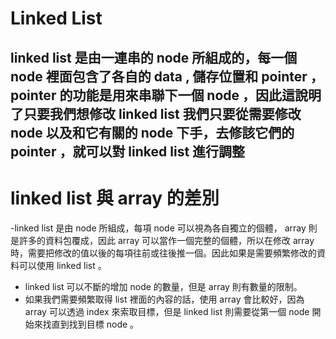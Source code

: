 # Linked List
## linked list 是由一連串的 node 所組成的，每一個 node 裡面包含了各自的 data , 儲存位置和 pointer ， pointer 的功能是用來串聯下一個 node ，因此這說明了只要我們想修改 linked list 我們只要從需要修改 node 以及和它有關的 node 下手，去修該它們的 pointer ，就可以對 linked list 進行調整
# linked list 與 array 的差別
  -linked list 是由 node 所組成，每項 node 可以視為各自獨立的個體， array 則是許多的資料包覆成，因此 array 可以當作一個完整的個體，所以在修改 array 時，需要把修改的值以後的每項往前或往後推一個。因此如果是需要頻繁修改的資料可以使用 linked list 。 
  - linked list 可以不斷的增加 node 的數量，但是 array 則有數量的限制。
  - 如果我們需要頻繁取得 list 裡面的內容的話，使用 array 會比較好，因為 array 可以透過 index 來索取目標，但是 linked list 則需要從第一個 node 開始來找直到找到目標 node 。
